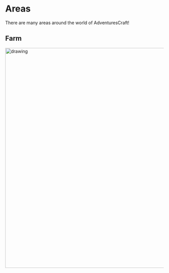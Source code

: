 # **Areas**
There are many areas around the world of AdventuresCraft!

## **Farm**
<img src="/wiki/docs/img/Farm.png" alt="drawing" width="1000" height="700"/>
